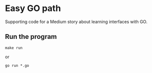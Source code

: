 Easy GO path
============

Supporting code for a Medium story about learning interfaces with GO.


Run the program
---------------

    make run

or

    go run *.go